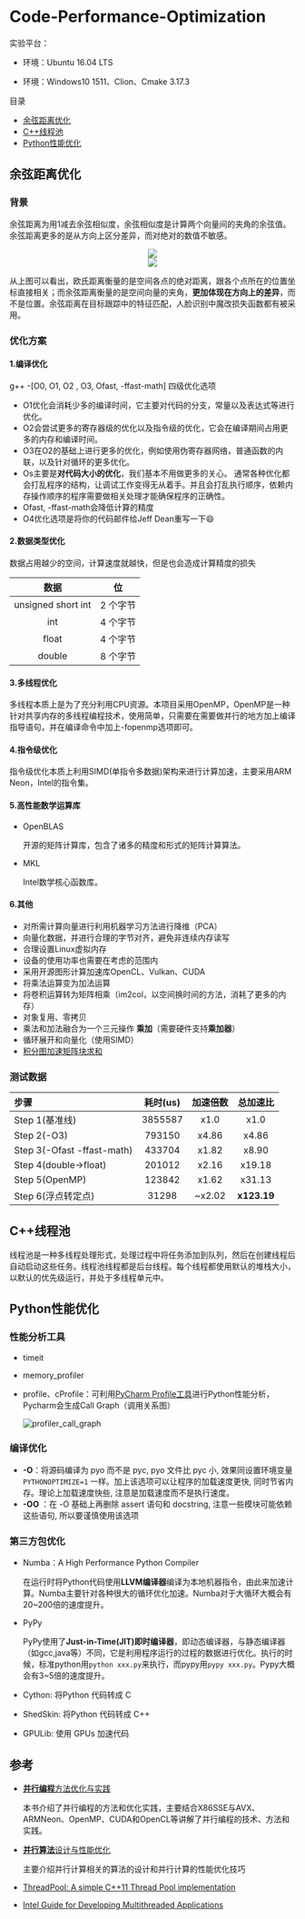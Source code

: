 # Code-Performance-Optimization

实验平台：

* 环境：Ubuntu 16.04 LTS

* 环境：Windows10 1511、Clion、Cmake 3.17.3


目录

- [余弦距离优化](#余弦距离优化)
- [C++线程池](#C++线程池)
- [Python性能优化](#Python性能优化)

## 余弦距离优化

### 背景

余弦距离为用1减去余弦相似度，余弦相似度是计算两个向量间的夹角的余弦值。余弦距离更多的是从方向上区分差异，而对绝对的数值不敏感。

<div align=center><img src ="image/image-20200815140237609.png"/></div>

<div align=center><img src ="image/28144620-472e8bf7a2a04e3f9d38dad02e2b00ee.jpg"/></div>

从上图可以看出，欧氏距离衡量的是空间各点的绝对距离，跟各个点所在的位置坐标直接相关；而余弦距离衡量的是空间向量的夹角，**更加体现在方向上的差异**，而不是位置。余弦距离在目标跟踪中的特征匹配，人脸识别中魔改损失函数都有被采用。

### 优化方案

#### 1.编译优化

g++ -[O0, O1, O2 , O3, Ofast, -ffast-math] 四级优化选项

- O1优化会消耗少多的编译时间，它主要对代码的分支，常量以及表达式等进行优化。 
- O2会尝试更多的寄存器级的优化以及指令级的优化，它会在编译期间占用更多的内存和编译时间。 
- O3在O2的基础上进行更多的优化，例如使用伪寄存器网络，普通函数的内联，以及针对循环的更多优化。 
- Os主要是**对代码大小的优化**，我们基本不用做更多的关心。 通常各种优化都会打乱程序的结构，让调试工作变得无从着手。并且会打乱执行顺序，依赖内存操作顺序的程序需要做相关处理才能确保程序的正确性。 
- Ofast, -ffast-math会降低计算的精度
- O4优化选项是将你的代码邮件给Jeff Dean重写一下:smile:

#### 2.数据类型优化

数据占用越少的空间，计算速度就越快，但是也会造成计算精度的损失

|        数据        |    位    |
| :----------------: | :------: |
| unsigned short int | 2 个字节 |
|        int         | 4 个字节 |
|       float        | 4 个字节 |
|       double       | 8 个字节 |

#### 3.多线程优化

多线程本质上是为了充分利用CPU资源。本项目采用OpenMP，OpenMP是一种针对共享内存的多线程编程技术，使用简单，只需要在需要做并行的地方加上编译指导语句，并在编译命令中加上-fopenmp选项即可。

#### 4.指令级优化

指令级优化本质上利用SIMD(单指令多数据)架构来进行计算加速，主要采用ARM Neon，Intel的指令集。

#### 5.高性能数学运算库

* OpenBLAS

  开源的矩阵计算库，包含了诸多的精度和形式的矩阵计算算法。

* MKL

  Intel数学核心函数库。

#### 6.其他

* 对所需计算向量进行利用机器学习方法进行降维（PCA）
* 向量化数据，并进行合理的字节对齐，避免非连续内存读写
* 合理设置Linux虚拟内存
* 设备的使用功率也需要在考虑的范围内
* 采用开源图形计算加速库OpenCL、Vulkan、CUDA
* 将乘法运算变为加法运算
* 将卷积运算转为矩阵相乘（im2col，以空间换时间的方法，消耗了更多的内存）
* 对象复用、零拷贝
* 乘法和加法融合为一个三元操作 **乘加**（需要硬件支持**乘加器**）
* 循环展开和向量化（使用SIMD）
* [积分图加速矩阵块求和](https://cnbluegeek.github.io/2020/04/21/BG92-leetcode-q1314/)

### 测试数据

| 步骤                       | 耗时(us) | 加速倍数 |  总加速比   |
| :------------------------- | :------: | :------: | :---------: |
| Step 1(基准线)             | 3855587  |   x1.0   |    x1.0     |
| Step 2(-O3)                |  793150  |  x4.86   |    x4.86    |
| Step 3(-Ofast -ffast-math) |  433704  |  x1.82   |    x8.90    |
| Step 4(double->float)      |  201012  |  x2.16   |   x19.18    |
| Step 5(OpenMP)             |  123842  |  x1.62   |   x31.13    |
| Step 6(浮点转定点)         |  31298   |  ~x2.02  | **x123.19** |

## C++线程池

线程池是一种多线程处理形式，处理过程中将任务添加到队列，然后在创建线程后自动启动这些任务。线程池线程都是后台线程。每个线程都使用默认的堆栈大小，以默认的优先级运行，并处于多线程单元中。

## Python性能优化

### 性能分析工具

- timeit

- memory_profiler

- profile、cProfile：可利用[PyCharm Profile工具](https://www.jetbrains.com/help/pycharm/profiler.html#review-snapshots)进行Python性能分析，Pycharm会生成Call Graph（调用关系图）

  ![profiler_call_graph](image/profiler_call_graph.png)

### 编译优化

- **-O**：将源码编译为 pyo 而不是 pyc, pyo 文件比 pyc 小, 效果同设置环境变量 `PYTHONOPTIMIZE=1` 一样。加上该选项可以让程序的加载速度更快, 同时节省内存。理论上加载速度快些, 注意是加载速度而不是执行速度。
- **-OO** ：在 -O 基础上再删除 assert 语句和 docstring, 注意一些模块可能依赖这些语句, 所以要谨慎使用该选项

### 第三方包优化

* Numba：A High Performance Python Compiler

  在运行时将Python代码使用**LLVM编译器**编译为本地机器指令，由此来加速计算。Numba主要针对各种很大的循环优化加速。Numba对于大循环大概会有20~200倍的速度提升。
  
* PyPy

  PyPy使用了**Just-in-Time(JIT)即时编译器**，即动态编译器，与静态编译器（如gcc,java等）不同，它是利用程序运行的过程的数据进行优化。执行的时候，标准python用`python xxx.py`来执行，而pypy用`pypy xxx.py`。Pypy大概会有3~5倍的速度提升。

* Cython: 将Python 代码转成 C

* ShedSkin: 将Python 代码转成 C++

* GPULib: 使用 GPUs 加速代码

## 参考

* [**并行编程**方法优化与实践](https://book.douban.com/subject/26600702/)

  本书介绍了并行编程的方法和优化实践，主要结合X86SSE与AVX、ARMNeon、OpenMP、CUDA和OpenCL等讲解了并行编程的技术、方法和实践。

* [**并行算法**设计与性能优化](https://book.douban.com/subject/26413096/)

  主要介绍并行计算相关的算法的设计和并行计算的性能优化技巧
  
* [ThreadPool: A simple C++11 Thread Pool implementation](https://github.com/progschj/ThreadPool)

* [Intel Guide for Developing Multithreaded Applications](https://software.intel.com/content/www/us/en/develop/articles/intel-guide-for-developing-multithreaded-applications.html)

